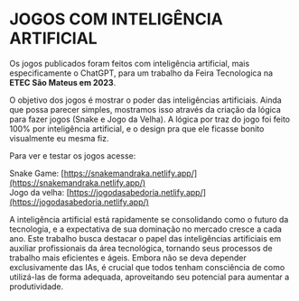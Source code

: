 # **JOGOS COM INTELIGÊNCIA ARTIFICIAL**

Os jogos publicados foram feitos com inteligência artificial, mais especificamente o ChatGPT, para um trabalho da Feira Tecnologica na __ETEC São Mateus em 2023__.

O objetivo dos jogos é mostrar o poder das inteligências artificiais. Ainda que possa parecer simples, mostramos isso através da criação da lógica para fazer jogos (Snake e Jogo da Velha). A lógica por traz do jogo foi feito 100% por inteligência artificial, e o design pra que ele ficasse bonito visualmente eu mesma fiz.

Para ver e testar os jogos acesse:

Snake Game: [https://snakemandraka.netlify.app/](https://snakemandraka.netlify.app/)<br/>
Jogo da velha: [https://jogodasabedoria.netlify.app/](https://jogodasabedoria.netlify.app/)

A inteligência artificial está rapidamente se consolidando como o futuro da tecnologia, e a expectativa de sua dominação no mercado cresce a cada ano. Este trabalho busca destacar o papel das inteligências artificiais em auxiliar profissionais da área tecnológica, tornando seus processos de trabalho mais eficientes e ágeis. Embora não se deva depender exclusivamente das IAs, é crucial que todos tenham consciência de como utilizá-las de forma adequada, aproveitando seu potencial para aumentar a produtividade.
